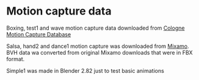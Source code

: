 # Motion capture data

Boxing, test1 and wave motion capture data downloaded from
[Cologne Motion Capture Database](https://mocap.web.th-koeln.de/webgl-search.php)

Salsa, hand2 and dance1 motion capture was downloaded from [Mixamo](https://www.mixamo.com/). 
BVH data wa converted from original Mixamo downloads that were in FBX format.

Simple1 was made in Blender 2.82 just to test basic animations



  

